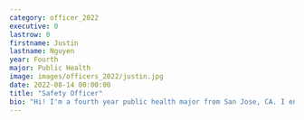 ```yaml
---
category: officer_2022
executive: 0
lastrow: 0
firstname: Justin
lastname: Nguyen
year: Fourth
major: Public Health
image: images/officers_2022/justin.jpg
date: 2022-08-14 00:00:00
title: "Safety Officer"
bio: "Hi! I'm a fourth year public health major from San Jose, CA. I enjoy making different kinds of coffee and going on camping/nature walks. I also perform in Cal's Lion Dance team so catch me at a performance if you ever have the chance!"
---
```

